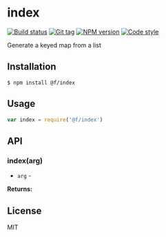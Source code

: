 
# index

[![Build status][travis-image]][travis-url]
[![Git tag][git-image]][git-url]
[![NPM version][npm-image]][npm-url]
[![Code style][standard-image]][standard-url]

Generate a keyed map from a list

## Installation

    $ npm install @f/index

## Usage

```js
var index = require('@f/index')

```

## API

### index(arg)

- `arg` -

**Returns:**

## License

MIT

[travis-image]: https://img.shields.io/travis/micro-js/index.svg?style=flat-square
[travis-url]: https://travis-ci.org/micro-js/index
[git-image]: https://img.shields.io/github/tag/micro-js/index.svg?style=flat-square
[git-url]: https://github.com/micro-js/index
[standard-image]: https://img.shields.io/badge/code%20style-standard-brightgreen.svg?style=flat-square
[standard-url]: https://github.com/feross/standard
[npm-image]: https://img.shields.io/npm/v/@f/index.svg?style=flat-square
[npm-url]: https://npmjs.org/package/@f/index
